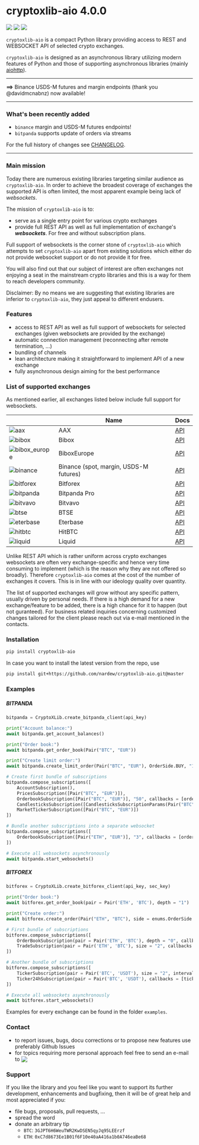 # cryptoxlib-aio 4.0.0

![](https://img.shields.io/badge/python-3.6-blue.svg) ![](https://img.shields.io/badge/python-3.7-blue.svg) ![](https://img.shields.io/badge/python-3.8-blue.svg)

`cryptoxlib-aio` is a compact Python library providing access to REST and WEBSOCKET API of selected crypto exchanges.

`cryptoxlib-aio` is designed as an asynchronous library utilizing modern features of Python and those of supporting asynchronous libraries (mainly [aiohttp](https://aiohttp.readthedocs.io/en/stable/)).

---
 
**==>** Binance USDS-M futures and margin endpoints (thank you @davidmcnabnz) now available!

---

### What's been recently added

- `binance` margin and USDS-M futures endpoints!
- `bitpanda` supports update of orders via streams

For the full history of changes see [CHANGELOG](https://github.com/nardew/cryptoxlib-aio/blob/master/CHANGELOG.md).

---

### Main mission
Today there are numerous existing libraries targeting similar audience as `cryptoxlib-aio`. In order to achieve the broadest coverage of exchanges the supported API is often limited, the most apparent example being lack of _websockets_.  

The mission of `cryptoxlib-aio` is to:

- serve as a single entry point for various crypto exchanges
- provide full REST API as well as full implementation of exchange's _**websockets**_. For free and without subscription plans.

Full support of websockets is the corner stone of `cryptoxlib-aio` which attempts to set `cryptoxlib-aio` apart from existing solutions which either do not provide websocket support or do not provide it for free.

You will also find out that our subject of interest are often exchanges not enjoying a seat in the mainstream crypto libraries and this is a way for them to reach developers community.

Disclaimer: By no means we are suggesting that existing libraries are inferior to `cryptoxlib-aio`, they just appeal to different endusers.

### Features
- access to REST API as well as full support of websockets for selected exchanges (given websockets are provided by the exchange)
- automatic connection management (reconnecting after remote termination, ...)
- bundling of channels 
- lean architecture making it straightforward to implement API of a new exchange
- fully asynchronous design aiming for the best performance

### List of supported exchanges

As mentioned earlier, all exchanges listed below include full support for websockets.

| | Name | Docs |
| --- | --- | --- |
| ![aax](https://raw.githubusercontent.com/nardew/cryptoxlib-aio/master/images/aax.png) | AAX | [API](https://www.aax.com/apidoc/index.html#introduction) |
| ![bibox](https://user-images.githubusercontent.com/51840849/77257418-3262b000-6c85-11ea-8fb8-20bdf20b3592.jpg) | Bibox | [API](https://biboxcom.github.io/en/restful_intro.html#t0) |
| ![bibox_europe](https://raw.githubusercontent.com/nardew/cryptoxlib-aio/master/images/bibox_europe.png) | BiboxEurope | [API](https://github.com/BiboxEurope/API_Docs_en) |
| ![binance](https://user-images.githubusercontent.com/1294454/29604020-d5483cdc-87ee-11e7-94c7-d1a8d9169293.jpg) | Binance (spot, margin, USDS-M futures) |[API](https://binance-docs.github.io/apidocs/spot/en/#change-log) | 
| ![bitforex](https://user-images.githubusercontent.com/1294454/44310033-69e9e600-a3d8-11e8-873d-54d74d1bc4e4.jpg) | Bitforex | [API](https://github.com/githubdev2020/API_Doc_en/wiki) |
| ![bitpanda](https://raw.githubusercontent.com/nardew/cryptoxlib-aio/master/images/bitpanda.png) | Bitpanda Pro | [API](https://developers.bitpanda.com/exchange/) |
| ![bitvavo](https://raw.githubusercontent.com/nardew/cryptoxlib-aio/master/images/bitvavo.png) | Bitvavo | [API](https://docs.bitvavo.com/#section/Introduction) |
| ![btse](https://raw.githubusercontent.com/nardew/cryptoxlib-aio/master/images/btse.png) | BTSE | [API](https://www.btse.com/apiexplorer/spot/#btse-spot-api) |
| ![eterbase](https://user-images.githubusercontent.com/1294454/82067900-faeb0f80-96d9-11ea-9f22-0071cfcb9871.jpg) | Eterbase | [API](https://developers.eterbase.exchange) |
| ![hitbtc](https://user-images.githubusercontent.com/1294454/27766555-8eaec20e-5edc-11e7-9c5b-6dc69fc42f5e.jpg) | HitBTC | [API](https://api.hitbtc.com) |
| ![liquid](https://user-images.githubusercontent.com/1294454/45798859-1a872600-bcb4-11e8-8746-69291ce87b04.jpg) | Liquid | [API](https://developers.liquid.com) |

Unlike REST API which is rather uniform across crypto exchanges websockets are often very exchange-specific and hence very time consuming to implement (which is the reason why they are not offered so broadly). Therefore `cryptoxlib-aio` comes at the cost of the number of exchanges it covers. This is in line with our ideology quality over quantity.

The list of supported exchanges will grow without any specific pattern, usually driven by personal needs. If there is a high demand for a new exchange/feature to be added, there is a high chance for it to happen (but not guranteed). For business related inquiries concerning customized changes tailored for the client please reach out via e-mail mentioned in the contacts.

### Installation
```bash
pip install cryptoxlib-aio
```
In case you want to install the latest version from the repo, use
```bash
pip install git+https://github.com/nardew/cryptoxlib-aio.git@master
```

### Examples
##### BITPANDA
```python
bitpanda = CryptoXLib.create_bitpanda_client(api_key)

print("Account balance:")
await bitpanda.get_account_balances()

print("Order book:")
await bitpanda.get_order_book(Pair("BTC", "EUR"))

print("Create limit order:")
await bitpanda.create_limit_order(Pair("BTC", "EUR"), OrderSide.BUY, "10000", "1")

# Create first bundle of subscriptions
bitpanda.compose_subscriptions([
    AccountSubscription(),
    PricesSubscription([Pair("BTC", "EUR")]),
    OrderbookSubscription([Pair("BTC", "EUR")], "50", callbacks = [order_book_update]),
    CandlesticksSubscription([CandlesticksSubscriptionParams(Pair("BTC", "EUR"), TimeUnit.MINUTES, 1)]),
    MarketTickerSubscription([Pair("BTC", "EUR")])
])

# Bundle another subscriptions into a separate websocket
bitpanda.compose_subscriptions([
    OrderbookSubscription([Pair("ETH", "EUR")], "3", callbacks = [order_book_update]),
])

# Execute all websockets asynchronously
await bitpanda.start_websockets()
```

##### BITFOREX
```python
bitforex = CryptoXLib.create_bitforex_client(api_key, sec_key)

print("Order book:")
await bitforex.get_order_book(pair = Pair('ETH', 'BTC'), depth = "1")

print("Create order:")
await bitforex.create_order(Pair("ETH", "BTC"), side = enums.OrderSide.SELL, quantity = "1", price = "1")

# First bundle of subscriptions
bitforex.compose_subscriptions([
    OrderBookSubscription(pair = Pair('ETH', 'BTC'), depth = "0", callbacks = [order_book_update]),
    TradeSubscription(pair = Pair('ETH', 'BTC'), size = "2", callbacks = [trade_update]),
])

# Another bundle of subscriptions
bitforex.compose_subscriptions([
    TickerSubscription(pair = Pair('BTC', 'USDT'), size = "2", interval = enums.Interval.I_1MIN, callbacks = [ticker_update]),
    Ticker24hSubscription(pair = Pair('BTC', 'USDT'), callbacks = [ticker24_update])
])

# Execute all websockets asynchronously
await bitforex.start_websockets()
```

Examples for every exchange can be found in the folder `examples`.

### Contact

- to report issues, bugs, docu corrections or to propose new features use preferably Github Issues
- for topics requiring more personal approach feel free to send an e-mail to <img src="http://safemail.justlikeed.net/e/92d5165877de84f44e7731e4a1b60ba1.png" border="0" align="absbottom">

### Support

If you like the library and you feel like you want to support its further development, enhancements and bugfixing, then it will be of great help and most appreciated if you:
- file bugs, proposals, pull requests, ...
- spread the word
- donate an arbitrary tip
  * `BTC`: `3GJPT6H6WeuTWR2KwDSEN5qyJq95LEErzf`
  * `ETH`: `0xC7d8673Ee1B01f6F10e40aA416a1b0A746eaBe68`

